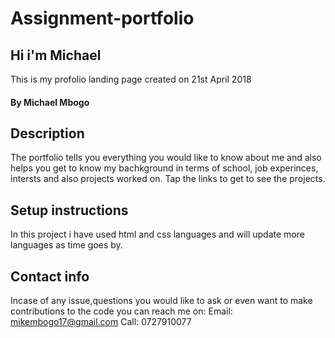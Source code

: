 # Assignment-portfolio
## Hi i'm Michael
This is my profolio landing page created on 21st April 2018
#### By Michael Mbogo
## Description
The portfolio tells you everything you would like to know about me and also helps you get to know my bachkground in terms of school, job experinces, intersts and also projects worked on. Tap the links to get to see the projects.
## Setup instructions
In this project i have used html and css languages and will update more languages as time goes by.

## Contact info
Incase of any issue,questions you would like to ask or even want to make contributions to the code you can reach me on:
Email: mikembogo17@gmail.com
Call: 0727910077
